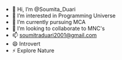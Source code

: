 - 👋 Hi, I’m @Soumita_Duari
- 👀 I’m interested in Programming Universe
- 🌱 I’m currently pursuing MCA
- 💞️ I’m looking to collaborate to MNC's
- 📫 soumitraduari2001@gmail.com
- 😄 Introvert
- ⚡ Explore Nature

<!---
Soumitra2948/Soumitra2948 is a ✨ special ✨ repository because its `README.md` (this file) appears on your GitHub profile.
You can click the Preview link to take a look at your changes.
--->
